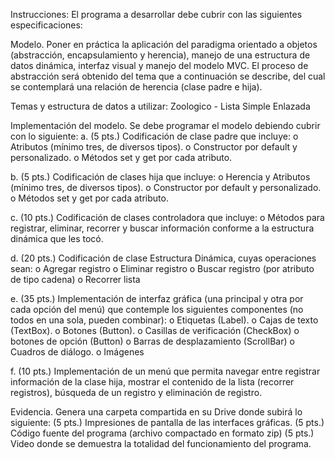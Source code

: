 Instrucciones: El programa a desarrollar debe cubrir con las siguientes especificaciones:

Modelo. Poner en práctica la aplicación del paradigma orientado a objetos (abstracción, encapsulamiento y herencia), manejo de una estructura de datos dinámica, interfaz visual y manejo del modelo MVC. El
proceso de abstracción será obtenido del tema que a continuación se describe, del cual se contemplará una relación de herencia (clase padre e hija).

Temas y estructura de datos a utilizar: Zoologico - Lista Simple Enlazada

Implementación del modelo. Se debe programar el modelo debiendo cubrir con lo siguiente:
a.       (5 pts.) Codificación de clase padre que incluye:
o Atributos (mínimo tres, de diversos tipos).
o Constructor por default y personalizado.
o Métodos set y get por cada atributo.

b.       (5 pts.) Codificación de clases hija que incluye:
o Herencia y Atributos (mínimo tres, de diversos tipos).
o Constructor por default y personalizado.
o Métodos set y get por cada atributo.

c.       (10 pts.) Codificación de clases controladora que incluye:
o Métodos para registrar, eliminar, recorrer y buscar información conforme a la estructura dinámica que les tocó.

d.       (20 pts.) Codificación de clase Estructura Dinámica, cuyas operaciones sean:
o Agregar registro
o Eliminar registro
o Buscar registro (por atributo de tipo cadena)
o Recorrer lista

e.       (35 pts.) Implementación de interfaz gráfica (una principal y otra por cada opción del menú) que contemple los siguientes componentes (no todos en una sola, pueden combinar):
o Etiquetas (Label).
o Cajas de texto (TextBox).
o Botones (Button).
o Casillas de verificación (CheckBox) o botones de opción (Button)
o Barras de desplazamiento (ScrollBar)
o Cuadros de diálogo.
o Imágenes

f.       (10 pts.) Implementación de un menú que permita navegar entre registrar información de la clase hija, mostrar el contenido de la lista (recorrer registros), búsqueda de un registro y eliminación de registro.

Evidencia. Genera una carpeta compartida en su Drive donde subirá lo siguiente:
(5 pts.) Impresiones de pantalla de las interfaces gráficas.
(5 pts.) Código fuente del programa (archivo compactado en formato zip)
(5 pts.) Video donde se demuestra la totalidad del funcionamiento del programa.
